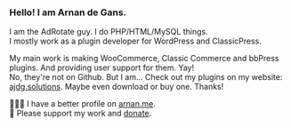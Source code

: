 ### Hello! I am Arnan de Gans. 

I am the AdRotate guy. I do PHP/HTML/MySQL things. \
I mostly work as a plugin developer for WordPress and ClassicPress.

My main work is making WooCommerce, Classic Commerce and bbPress plugins. And providing user support for them. Yay! \
No, they're not on Github. But I am... Check out my plugins on my website: [ajdg.solutions](https://ajdg.solutions/?mtm_campaign=github). Maybe even download or buy one. Thanks!

🙋🏼‍♂️ I have a better profile on [arnan.me](https://www.arnan.me/?mtm_campaign=github). \
🤑 Please support my work and [donate](https://www.arnan.me/donate.html?mtm_campaign=github).
